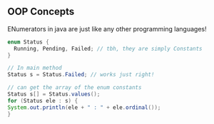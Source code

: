 ## OOP Concepts
ENumerators in java are just like any other programming languages!
```java
enum Status {
  Running, Pending, Failed; // tbh, they are simply Constants
}

// In main method
Status s = Status.Failed; // works just right!

// can get the array of the enum constants
Status s[] = Status.values();
for (Status ele : s) {
System.out.println(ele + " : " + ele.ordinal());
}
```
